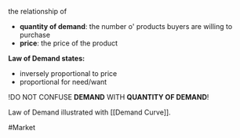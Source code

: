 the relationship of
- **quantity of demand**: the number o' products buyers are willing to purchase
- **price**: the price of the product

**Law of Demand states:**
- inversely proportional to price
- proportional for need/want

!DO NOT CONFUSE **DEMAND** WITH **QUANTITY OF DEMAND**!

Law of Demand illustrated with [[Demand Curve]].

#Market 